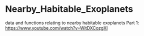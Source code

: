# Nearby_Habitable_Exoplanets
data and functions relating to nearby habitable exoplanets
Part 1: https://www.youtube.com/watch?v=WitDXCozgXI
